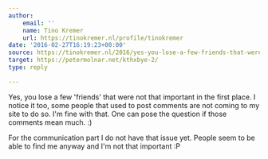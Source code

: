 ```yaml
---
author:
    email: ''
    name: Tino Kremer
    url: https://tinokremer.nl/profile/tinokremer
date: '2016-02-27T16:19:23+00:00'
source: https://tinokremer.nl/2016/yes-you-lose-a-few-friends-that-were-not-that
target: https://petermolnar.net/kthxbye-2/
type: reply

---
```


Yes, you lose a few 'friends' that were not that important in the first place. I notice it too, some people that used to post comments are not coming to my site to do so. I'm fine with that. One can pose the question if those comments mean much. :)

For the communication part I do not have that issue yet. People seem to be able to find me anyway and I'm not that important :P